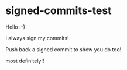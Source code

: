 # signed-commits-test

Hello :-)

I always sign my commits!

Push back a signed commit to show you do too!

most definitely!!

